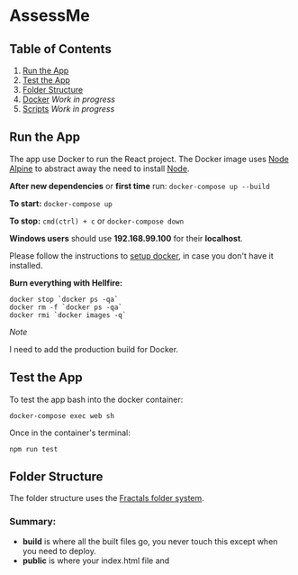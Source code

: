 # AssessMe

## Table of Contents
1. [Run the App](#run-the-app)
2. [Test the App](#test-the-app)
3. [Folder Structure](#folder-structure)
4. [Docker](#docker) *Work in progress*
5. [Scripts](#scripts) *Work in progress*

## Run the App
The app use Docker to run the React project. The Docker image uses [Node Alpine](https://hub.docker.com/_/node/) to abstract away the need to install [Node](https://nodejs.org/en/).

**After new dependencies** or **first time** run: 
``docker-compose up --build``

**To start:**
``docker-compose up``

**To stop:**
``cmd(ctrl) + c`` or ``docker-compose down``

**Windows users** should use **192.168.99.100** for their **localhost**.

Please follow the instructions to [setup docker](#docker), in case you don't have it installed.


**Burn everything with Hellfire:**
```
docker stop `docker ps -qa`
docker rm -f `docker ps -qa`
docker rmi `docker images -q`
```
*Note*

I need to add the production build for Docker.


## Test the App

To test the app bash into the docker container:

``docker-compose exec web sh``

Once in the container's terminal:

``npm run test``

## Folder Structure

The folder structure uses the [Fractals folder system](https://hackernoon.com/fractal-a-react-app-structure-for-infinite-scale-4dab943092af).

### Summary:

- **build** is where all the built files go, you never touch this except when you need to deploy.
- **public** is where your index.html file and <script src> assets go. (They automatically get copied to build while using create-react-app)
src is where you code.
- **src.pages** are the root level components, ones which are directly mounted on level 1 routes. (Ex. if you have a route called /login that mounts a Login component, then Login.js will be present in pages directory).
- **src.modules** handles your state (actions + reducers using ducks file structure).
- **src.components** have shared components, like Button, Input etc.
- **src.utils** have utilities like your API wrapper, date utils, string utils etc.
- **config** is where you store your environment variables like API endpoints. Don’t commit this to git.
- **store** initializes the redux store.
- **index** registers the routes and renders the app.

## Docker

To start:

``docker-compose up``

To stop:

``docker-compose down``

### Disclaimer!

A major difference between Docker for Mac vs. Docker for Windows is that you **will not be able to use localhost anymore**! See [Note](#note)

### Mac Users

Mac users should visit [docker](https://www.docker.com/get-started) and download the **Docker CE**.
Click on your appropriate OS, next you will be taken to the [store](https://hub.docker.com/editions/community/docker-ce-desktop-windows). Click on the **Please Login to Download** button and sign up for a docker account.

### Windows Users

If you are a Windows Home user, you will not be able install the Docker for Windows Desktop edition, as it requires Hyper-V virtualization. This is supported only by Windows Professional and Enterprise editions.

Windows Home users will need to install Docker Toolbox which uses VirtualBox instead. Please follow the instructions below for installation:

[Docker Toolbox](https://docs.docker.com/toolbox/toolbox_install_windows/)

You may also need to enable virtualization in your computer's BIOS settings. This will be different for each manufacturer, please refer to their documentation on which keys to use to access these settings on reboot.

#### Note

As mentioned before to access **localhost** on Windows use **192.168.99.100**

You'll also notice a ``.env`` file inside the root directory, this is to enable **Hot Module Reloading** for Windows users!

## Scripts

This project was bootstrapped with [Create React App](https://github.com/facebook/create-react-app).

In the project directory, you can run:

### `npm start`

Runs the app in the development mode.<br>
Open [http://localhost:3000](http://localhost:3000) to view it in the browser.

The page will reload if you make edits.<br>
You will also see any lint errors in the console.

### `npm test`

Launches the test runner in the interactive watch mode.<br>
See the section about [running tests](https://facebook.github.io/create-react-app/docs/running-tests) for more information.

### `npm run build`

Builds the app for production to the `build` folder.<br>
It correctly bundles React in production mode and optimizes the build for the best performance.

The build is minified and the filenames include the hashes.<br>
Your app is ready to be deployed!

See the section about [deployment](https://facebook.github.io/create-react-app/docs/deployment) for more information.

### `npm run eject`

**Note: this is a one-way operation. Once you `eject`, you can’t go back!**

If you aren’t satisfied with the build tool and configuration choices, you can `eject` at any time. This command will remove the single build dependency from your project.

Instead, it will copy all the configuration files and the transitive dependencies (Webpack, Babel, ESLint, etc) right into your project so you have full control over them. All of the commands except `eject` will still work, but they will point to the copied scripts so you can tweak them. At this point you’re on your own.

You don’t have to ever use `eject`. The curated feature set is suitable for small and middle deployments, and you shouldn’t feel obligated to use this feature. However we understand that this tool wouldn’t be useful if you couldn’t customize it when you are ready for it.

## Learn More

You can learn more in the [Create React App documentation](https://facebook.github.io/create-react-app/docs/getting-started).

To learn React, check out the [React documentation](https://reactjs.org/).

### Code Splitting

This section has moved here: https://facebook.github.io/create-react-app/docs/code-splitting

### Analyzing the Bundle Size

This section has moved here: https://facebook.github.io/create-react-app/docs/analyzing-the-bundle-size

### Making a Progressive Web App

This section has moved here: https://facebook.github.io/create-react-app/docs/making-a-progressive-web-app

### Advanced Configuration

This section has moved here: https://facebook.github.io/create-react-app/docs/advanced-configuration

### Deployment

This section has moved here: https://facebook.github.io/create-react-app/docs/deployment

### `npm run build` fails to minify

This section has moved here: https://facebook.github.io/create-react-app/docs/troubleshooting#npm-run-build-fails-to-minify

## Troubleshooting

### Bash for Windows

Enable Developer Mode on a Windows machine and to get Bash enabled: [Read](https://stackoverflow.com/questions/36352627/how-to-enable-bash-in-windows-10-developer-preview/45010794#45010794)
